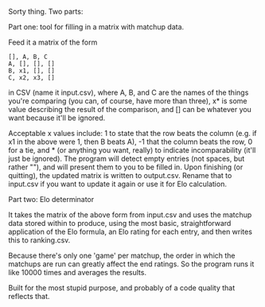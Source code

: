 Sorty thing. Two parts:

Part one: tool for filling in a matrix with matchup data. 

Feed it a matrix of the form

```
[], A, B, C
A, [], [], []
B, x1, [], []
C, x2, x3, [] 
```

in CSV (name it input.csv), where A, B, and C are the names of the things you're comparing (you can, of course, have more than three), x* is some value describing the result of the comparison, and [] can be whatever you want because it'll be ignored.

Acceptable x values include: 1 to state that the row beats the column (e.g. if x1 in the above were 1, then B beats A), -1 that the column beats the row, 0 for a tie, and * (or anything you want, really) to indicate incomparability (it'll just be ignored). The program will detect empty entries (not spaces, but rather ""), and will present them to you to be filled in. Upon finishing (or quitting), the updated matrix is written to output.csv. Rename that to input.csv if you want to update it again or use it for Elo calculation.


Part two: Elo determinator

It takes the matrix of the above form from input.csv and uses the matchup data stored within to produce, using the most basic, straightforward application of the Elo formula, an Elo rating for each entry, and then writes this to ranking.csv.

Because there's only one 'game' per matchup, the order in which the matchups are run can greatly affect the end ratings. So the program runs it like 10000 times and averages the results. 

Built for the most stupid purpose, and probably of a code quality that reflects that.